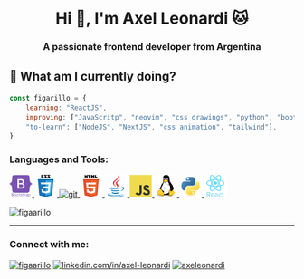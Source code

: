 <h1 align="center">Hi 👋, I'm Axel Leonardi 🐱</h1>
<h3 align="center">A passionate frontend developer from Argentina</h3>

<!-- <p align="left">
	<img
		src="https://komarev.com/ghpvc/?username=figaarillo&label=Profile%20views&color=0e75b6&style=flat"
		alt="figaarillo"
	/>
</p> -->

## 🌱 What am I currently doing?
```js
const figarillo = {
	learning: "ReactJS",
	improving: ["JavaScritp", "neovim", "css drawings", "python", "bootstrap5"],
	"to-learn": ["NodeJS", "NextJS", "css animation", "tailwind"],
}
```

<h3 align="left">Languages and Tools:</h3>
<p align="left">
	<a href="https://getbootstrap.com" target="_blank" rel="noreferrer">
		<img
			src="https://raw.githubusercontent.com/devicons/devicon/master/icons/bootstrap/bootstrap-plain-wordmark.svg"
			alt="bootstrap"
			width="40"
			height="40"
		/>
	</a>
	<a href="https://www.w3schools.com/css/" target="_blank" rel="noreferrer">
		<img
			src="https://raw.githubusercontent.com/devicons/devicon/master/icons/css3/css3-original-wordmark.svg"
			alt="css3"
			width="40"
			height="40"
		/>
	</a>
	<a href="https://git-scm.com/" target="_blank" rel="noreferrer">
		<img
			src="https://www.vectorlogo.zone/logos/git-scm/git-scm-icon.svg"
			alt="git"
			width="40"
			height="40"
		/>
	</a>
	<a href="https://www.w3.org/html/" target="_blank" rel="noreferrer">
		<img
			src="https://raw.githubusercontent.com/devicons/devicon/master/icons/html5/html5-original-wordmark.svg"
			alt="html5"
			width="40"
			height="40"
		/>
	</a>
	<a href="https://www.java.com" target="_blank" rel="noreferrer">
		<img
			src="https://raw.githubusercontent.com/devicons/devicon/master/icons/java/java-original.svg"
			alt="java"
			width="40"
			height="40"
		/>
	</a>
	<a
		href="https://developer.mozilla.org/en-US/docs/Web/JavaScript"
		target="_blank"
		rel="noreferrer"
	>
		<img
			src="https://raw.githubusercontent.com/devicons/devicon/master/icons/javascript/javascript-original.svg"
			alt="javascript"
			width="40"
			height="40"
		/>
	</a>
	<a href="https://www.linux.org/" target="_blank" rel="noreferrer">
		<img
			src="https://raw.githubusercontent.com/devicons/devicon/master/icons/linux/linux-original.svg"
			alt="linux"
			width="40"
			height="40"
		/>
	</a>
	<a href="https://www.python.org" target="_blank" rel="noreferrer">
		<img
			src="https://raw.githubusercontent.com/devicons/devicon/master/icons/python/python-original.svg"
			alt="python"
			width="40"
			height="40"
		/>
	</a>
	<a href="https://reactjs.org/" target="_blank" rel="noreferrer">
		<img
			src="https://raw.githubusercontent.com/devicons/devicon/master/icons/react/react-original-wordmark.svg"
			alt="react"
			width="40"
			height="40"
		/>
	</a>
</p>

<p align="left">
	<img
		align="center"
		src="https://github-readme-stats.vercel.app/api/top-langs?username=figaarillo&show_icons=true&locale=en&layout=compact"
		alt="figaarillo"
	/>
</p>

<!-- <p align="left">
	<a href="https://github.com/ryo-ma/github-profile-trophy"
		><img
			src="https://github-profile-trophy.vercel.app/?username=figaarillo"
			alt="figaarillo"
	/></a>
</p>
 -->

<!-- <p>
	&nbsp;<img
		align="center"
		src="https://github-readme-stats.vercel.app/api?username=figaarillo&show_icons=true&locale=en"
		alt="figaarillo"
	/>
</p> -->

<!-- <p>
	<img
		align="center"
		src="https://github-readme-streak-stats.herokuapp.com/?user=figaarillo&"
		alt="figaarillo"
	/>
</p> -->

<hr>
<h3 align="left">Connect with me:</h3>
<p align="left">
	<a href="https://codepen.io/figaarillo" target="blank"
		><img
			align="center"
			src="https://raw.githubusercontent.com/rahuldkjain/github-profile-readme-generator/master/src/images/icons/Social/codepen.svg"
			alt="figaarillo"
			height="30"
			width="40"
	/></a>
	<a href="https://linkedin.com/in/axel-leonardi" target="blank"
		><img
			align="center"
			src="https://raw.githubusercontent.com/rahuldkjain/github-profile-readme-generator/master/src/images/icons/Social/linked-in-alt.svg"
			alt="linkedin.com/in/axel-leonardi"
			height="30"
			width="40"
	/></a>
	<a href="https://instagram.com/axeleonardi" target="blank"
		><img
			align="center"
			src="https://raw.githubusercontent.com/rahuldkjain/github-profile-readme-generator/master/src/images/icons/Social/instagram.svg"
			alt="axeleonardi"
			height="30"
			width="40"
	/></a>
</p>



<!--
**Figaarillo/figaarillo** is a ✨ _special_ ✨ repository because its `README.md` (this file) appears on your GitHub profile.

Here are some ideas to get you started:

- 🔭 I’m currently working on ...
- 🌱 I’m currently learning ...
- 👯 I’m looking to collaborate on ...
- 🤔 I’m looking for help with ...
- 💬 Ask me about ...
- 📫 How to reach me: ...
- 😄 Pronouns: ...
- ⚡ Fun fact: ...
-->
